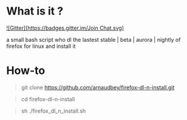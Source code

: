 # What is it ?
[![Gitter](https://badges.gitter.im/Join Chat.svg)](https://gitter.im/arnaudbey/firefox-dl-n-install?utm_source=badge&utm_medium=badge&utm_campaign=pr-badge&utm_content=badge)

a small bash script who dl the lastest stable | beta | aurora | nightly of firefox for linux and install it 

# How-to

> git clone https://github.com/arnaudbey/firefox-dl-n-install.git

> cd firefox-dl-n-install

> sh ./firefox_dl_n_install.sh
